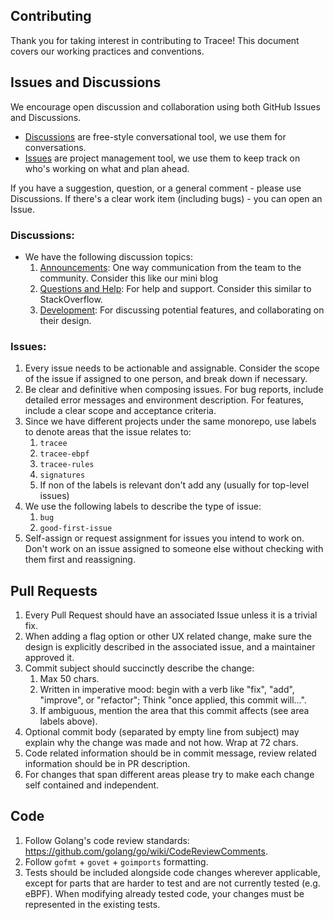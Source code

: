 ## Contributing

Thank you for taking interest in contributing to Tracee! This document covers our working practices and conventions.

## Issues and Discussions

We encourage open discussion and collaboration using both GitHub Issues and Discussions.  

- [Discussions](https://github.com/khulnasoft/tracee/discussions) are free-style conversational tool, we use them for conversations.
- [Issues](https://github.com/khulnasoft/tracee/issues) are project management tool, we use them to keep track on who's working on what and plan ahead.

If you have a suggestion, question, or a general comment - please use Discussions. If there's a clear work item (including bugs) - you can open an Issue.

### Discussions:

- We have the following discussion topics: 
    1. [Announcements](https://github.com/khulnasoft/tracee/discussions/categories/announcements): One way communication from the team to the community. Consider this like our mini blog
    1. [Questions and Help](https://github.com/khulnasoft/tracee/discussions/categories/questions-and-help): For help and support. Consider this similar to StackOverflow.
    1. [Development](https://github.com/khulnasoft/tracee/discussions/categories/development): For discussing potential features, and collaborating on their design.

### Issues:

1. Every issue needs to be actionable and assignable. Consider the scope of the issue if assigned to one person, and break down if necessary.
1. Be clear and definitive when composing issues. For bug reports, include detailed error messages and environment description. For features, include a clear scope and acceptance criteria.
1. Since we have different projects under the same monorepo, use labels to denote areas that the issue relates to:
    1. `tracee`
    1. `tracee-ebpf`
    1. `tracee-rules`
    1. `signatures`
    1.  If non of the labels is relevant don't add any (usually for top-level issues)
1. We use the following labels to describe the type of issue:
    1. `bug`
    1. `good-first-issue`
1. Self-assign or request assignment for issues you intend to work on. Don't work on an issue assigned to someone else without checking with them first and reassigning.

## Pull Requests

1. Every Pull Request should have an associated Issue unless it is a trivial fix.
1. When adding a flag option or other UX related change, make sure the design is explicitly described in the associated issue, and a maintainer approved it.
1. Commit subject should succinctly describe the change:
    1. Max 50 chars.
    1. Written in imperative mood: begin with a verb like "fix", "add", "improve", or "refactor"; Think "once applied, this commit will...".
    1. If ambiguous, mention the area that this commit affects (see area labels above).
1. Optional commit body (separated by empty line from subject) may explain why the change was made and not how. Wrap at 72 chars.
1. Code related information should be in commit message, review related information should be in PR description.
1. For changes that span different areas please try to make each change self contained and independent.


## Code

1. Follow Golang's code review standards: https://github.com/golang/go/wiki/CodeReviewComments.
1. Follow `gofmt` + `govet` + `goimports` formatting.
1. Tests should be included alongside code changes wherever applicable, except for parts that are harder to test and are not currently tested (e.g. eBPF). When modifying already tested code, your changes must be represented in the existing tests.
